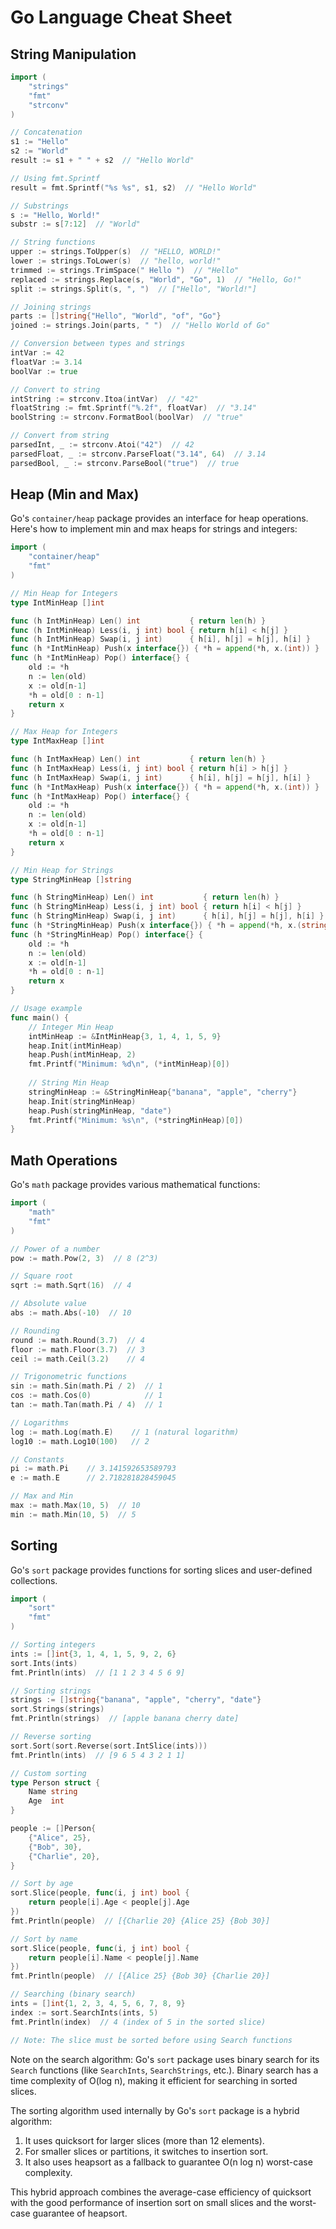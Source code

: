# Go Language Cheat Sheet

## String Manipulation

```go
import (
    "strings"
    "fmt"
    "strconv"
)

// Concatenation
s1 := "Hello"
s2 := "World"
result := s1 + " " + s2  // "Hello World"

// Using fmt.Sprintf
result = fmt.Sprintf("%s %s", s1, s2)  // "Hello World"

// Substrings
s := "Hello, World!"
substr := s[7:12]  // "World"

// String functions
upper := strings.ToUpper(s)  // "HELLO, WORLD!"
lower := strings.ToLower(s)  // "hello, world!"
trimmed := strings.TrimSpace(" Hello ")  // "Hello"
replaced := strings.Replace(s, "World", "Go", 1)  // "Hello, Go!"
split := strings.Split(s, ", ")  // ["Hello", "World!"]

// Joining strings
parts := []string{"Hello", "World", "of", "Go"}
joined := strings.Join(parts, " ")  // "Hello World of Go"

// Conversion between types and strings
intVar := 42
floatVar := 3.14
boolVar := true

// Convert to string
intString := strconv.Itoa(intVar)  // "42"
floatString := fmt.Sprintf("%.2f", floatVar)  // "3.14"
boolString := strconv.FormatBool(boolVar)  // "true"

// Convert from string
parsedInt, _ := strconv.Atoi("42")  // 42
parsedFloat, _ := strconv.ParseFloat("3.14", 64)  // 3.14
parsedBool, _ := strconv.ParseBool("true")  // true
```

## Heap (Min and Max)

Go's `container/heap` package provides an interface for heap operations. Here's how to implement min and max heaps for strings and integers:

```go
import (
    "container/heap"
    "fmt"
)

// Min Heap for Integers
type IntMinHeap []int

func (h IntMinHeap) Len() int           { return len(h) }
func (h IntMinHeap) Less(i, j int) bool { return h[i] < h[j] }
func (h IntMinHeap) Swap(i, j int)      { h[i], h[j] = h[j], h[i] }
func (h *IntMinHeap) Push(x interface{}) { *h = append(*h, x.(int)) }
func (h *IntMinHeap) Pop() interface{} {
    old := *h
    n := len(old)
    x := old[n-1]
    *h = old[0 : n-1]
    return x
}

// Max Heap for Integers
type IntMaxHeap []int

func (h IntMaxHeap) Len() int           { return len(h) }
func (h IntMaxHeap) Less(i, j int) bool { return h[i] > h[j] }
func (h IntMaxHeap) Swap(i, j int)      { h[i], h[j] = h[j], h[i] }
func (h *IntMaxHeap) Push(x interface{}) { *h = append(*h, x.(int)) }
func (h *IntMaxHeap) Pop() interface{} {
    old := *h
    n := len(old)
    x := old[n-1]
    *h = old[0 : n-1]
    return x
}

// Min Heap for Strings
type StringMinHeap []string

func (h StringMinHeap) Len() int           { return len(h) }
func (h StringMinHeap) Less(i, j int) bool { return h[i] < h[j] }
func (h StringMinHeap) Swap(i, j int)      { h[i], h[j] = h[j], h[i] }
func (h *StringMinHeap) Push(x interface{}) { *h = append(*h, x.(string)) }
func (h *StringMinHeap) Pop() interface{} {
    old := *h
    n := len(old)
    x := old[n-1]
    *h = old[0 : n-1]
    return x
}

// Usage example
func main() {
    // Integer Min Heap
    intMinHeap := &IntMinHeap{3, 1, 4, 1, 5, 9}
    heap.Init(intMinHeap)
    heap.Push(intMinHeap, 2)
    fmt.Printf("Minimum: %d\n", (*intMinHeap)[0])
    
    // String Min Heap
    stringMinHeap := &StringMinHeap{"banana", "apple", "cherry"}
    heap.Init(stringMinHeap)
    heap.Push(stringMinHeap, "date")
    fmt.Printf("Minimum: %s\n", (*stringMinHeap)[0])
}
```

## Math Operations

Go's `math` package provides various mathematical functions:

```go
import (
    "math"
    "fmt"
)

// Power of a number
pow := math.Pow(2, 3)  // 8 (2^3)

// Square root
sqrt := math.Sqrt(16)  // 4

// Absolute value
abs := math.Abs(-10)  // 10

// Rounding
round := math.Round(3.7)  // 4
floor := math.Floor(3.7)  // 3
ceil := math.Ceil(3.2)    // 4

// Trigonometric functions
sin := math.Sin(math.Pi / 2)  // 1
cos := math.Cos(0)            // 1
tan := math.Tan(math.Pi / 4)  // 1

// Logarithms
log := math.Log(math.E)    // 1 (natural logarithm)
log10 := math.Log10(100)   // 2

// Constants
pi := math.Pi    // 3.141592653589793
e := math.E      // 2.718281828459045

// Max and Min
max := math.Max(10, 5)  // 10
min := math.Min(10, 5)  // 5
```

## Sorting

Go's `sort` package provides functions for sorting slices and user-defined collections.

```go
import (
    "sort"
    "fmt"
)

// Sorting integers
ints := []int{3, 1, 4, 1, 5, 9, 2, 6}
sort.Ints(ints)
fmt.Println(ints)  // [1 1 2 3 4 5 6 9]

// Sorting strings
strings := []string{"banana", "apple", "cherry", "date"}
sort.Strings(strings)
fmt.Println(strings)  // [apple banana cherry date]

// Reverse sorting
sort.Sort(sort.Reverse(sort.IntSlice(ints)))
fmt.Println(ints)  // [9 6 5 4 3 2 1 1]

// Custom sorting
type Person struct {
    Name string
    Age  int
}

people := []Person{
    {"Alice", 25},
    {"Bob", 30},
    {"Charlie", 20},
}

// Sort by age
sort.Slice(people, func(i, j int) bool {
    return people[i].Age < people[j].Age
})
fmt.Println(people)  // [{Charlie 20} {Alice 25} {Bob 30}]

// Sort by name
sort.Slice(people, func(i, j int) bool {
    return people[i].Name < people[j].Name
})
fmt.Println(people)  // [{Alice 25} {Bob 30} {Charlie 20}]

// Searching (binary search)
ints = []int{1, 2, 3, 4, 5, 6, 7, 8, 9}
index := sort.SearchInts(ints, 5)
fmt.Println(index)  // 4 (index of 5 in the sorted slice)

// Note: The slice must be sorted before using Search functions
```

Note on the search algorithm: Go's `sort` package uses binary search for its `Search` functions (like `SearchInts`, `SearchStrings`, etc.). Binary search has a time complexity of O(log n), making it efficient for searching in sorted slices.

The sorting algorithm used internally by Go's `sort` package is a hybrid algorithm:
1. It uses quicksort for larger slices (more than 12 elements).
2. For smaller slices or partitions, it switches to insertion sort.
3. It also uses heapsort as a fallback to guarantee O(n log n) worst-case complexity.

This hybrid approach combines the average-case efficiency of quicksort with the good performance of insertion sort on small slices and the worst-case guarantee of heapsort.
